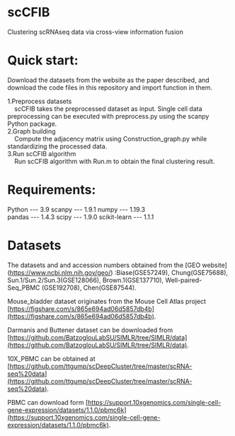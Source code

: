 # scCFIB
Clustering scRNAseq data via cross-view information fusion

# Quick start:
Download the datasets from the website as the paper described, and download the
code files in  this repository and import function in them. <br>

1.Preprocess datasets <br>
&nbsp;&nbsp;&nbsp;&nbsp;scCFIB takes the preprocessed dataset as input. Single cell data preprocessing can be executed with preprocess.py using the scanpy Python package. <br>
2.Graph building <br>
&nbsp;&nbsp;&nbsp;&nbsp;Compute the adjacency matrix using Construction_graph.py  while standardizing the processed data. <br>
3.Run scCFIB algorithm <br>
&nbsp;&nbsp;&nbsp;&nbsp;Run scCFIB algorithm with Run.m to obtain the final clustering result. <br>
# Requirements:
Python --- 3.9  scanpy --- 1.9.1  numpy --- 1.19.3 <br>
pandas --- 1.4.3  scipy --- 1.9.0  scikit-learn --- 1.1.1

# Datasets
The datasets and and accession numbers obtained from the [GEO website] (https://www.ncbi.nlm.nih.gov/geo/) :Biase(GSE57249), Chung(GSE75688), Sun.1/Sun.2/Sun.3(GSE128066), Brown.1(GSE137710), 
Well-paired-Seq_PBMC (GSE192708), Chen(GSE87544). <br>

Mouse_bladder dataset originates from the Mouse Cell Atlas project [https://figshare.com/s/865e694ad06d5857db4b](https://figshare.com/s/865e694ad06d5857db4b). <br>

Darmanis and Buttener dataset can be downloaded from [https://github.com/BatzoglouLabSU/SIMLR/tree/SIMLR/data](https://github.com/BatzoglouLabSU/SIMLR/tree/SIMLR/data). <br>

10X_PBMC can be obtained at [https://github.com/ttgump/scDeepCluster/tree/master/scRNA-seq%20data](https://github.com/ttgump/scDeepCluster/tree/master/scRNA-seq%20data). <br>

PBMC can download form [https://support.10xgenomics.com/single-cell-gene-expression/datasets/1.1.0/pbmc6k](https://support.10xgenomics.com/single-cell-gene-expression/datasets/1.1.0/pbmc6k). <br>
